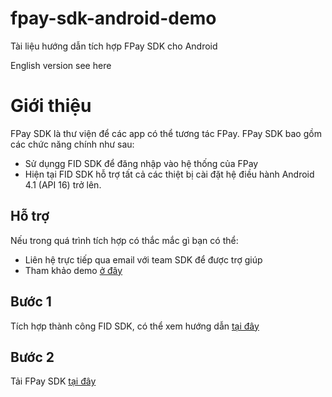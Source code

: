 # fpay-sdk-android-demo

Tài liệu hướng dẫn tích hợp FPay SDK cho Android

English version see here

# Giới thiệu
FPay SDK là thư viện để các app có thể tương tác FPay. FPay SDK bao gồm các chức năng chính như sau:
- Sử dụngg FID SDK để đăng nhập vào hệ thống của FPay
- Hiện tại FID SDK hỗ trợ tất cả các thiệt bị cài đặt hệ điều hành Android 4.1 (API 16) trở lên.

## Hỗ trợ
Nếu trong quá trình tích hợp có thắc mắc gì bạn có thể:

- Liên hệ trực tiếp qua email với team SDK để được trợ giúp
- Tham khảo demo [ở đây](https://github.com/n76i/fpay-sdk-android-demo)

## Bước 1
Tích hợp thành công FID SDK, có thể xem hướng dẫn [tại đây](https://github.com/n76i/fid-sdk-android-demo/blob/main/README-vi.md)

## Bước 2
Tải FPay SDK [tại đây](https://github.com/n76i/fpay-sdk-android-demo/raw/main/fpay-sdk/fpay-sdk-release.aar)
